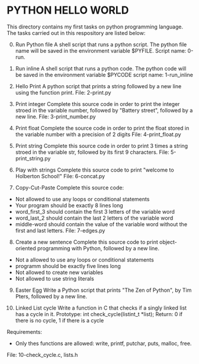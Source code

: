 # PYTHON HELLO WORLD

This directory contains my first tasks on python programming language. The tasks carried out in this respository are listed below:

0. Run Python file
A shell script that runs a python script. The python file name will be saved in the environment variable $PYFILE.
Script name: 0-run.

1. Run inline
A shell script that runs a python code. The python code will be saved in the environment variable $PYCODE
script name: 1-run_inline

2. Hello Print
A python script that prints a string followed by a new line using the function print.
File: 2-print.py

3. Print integer
Complete this source code in order to print the integer stroed in the variable number, followed by "Battery street", followed by a new line.
File: 3-print_number.py

4. Print float
Complete the source code in order to print the float stored in the variable number with a precision of 2 digits
File: 4-print_float.py

5. Print string
Complete this source code in order to print 3 times a string stroed in the variable str, followed by its first 9 characters.
File: 5-print_string.py

6. Play with strings
Complete this source code to print "welcome to Holberton School!"
File: 6-concat.py

7. Copy-Cut-Paste
Complete this source code:
* Not allowed to use any loops or conditional statements
* Your program should be exactly 8 lines long
* word_first_3 should contain the first 3 letters of the variable word
* word_last_2 should contain the last 2 letters of the variable word
* middle-word should contain the value of the variable word without the first and last letters.
File: 7-edges.py

8. Create a new sentence
Complete this source code to print object-oriented programming with Python, followed by a new line.
* Not a allowed to use any loops or conditional statements
* programm should be exactly five lines long
* Not allowed to create new variables
* Not allowed to use string literals

9. Easter Egg
Write a Python script that prints "The Zen of Python", by Tim Pters, followed by a new line.

10. Linked List cycle
Write a function in C that checks if a singly linked list has a cycle in it.
Prototype: int check_cycle(listint_t *list);
Return: 0 if there is no cycle, 1 if there is a cycle

Requirements:
* Only thes functions are allowed: write, printf, putchar, puts, malloc, free.

File: 10-check_cycle.c, lists.h

